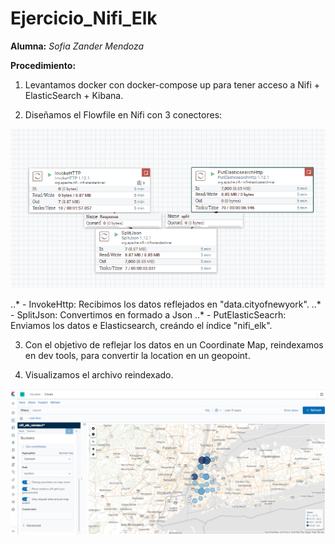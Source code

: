 # Ejercicio_Nifi_Elk

 __Alumna:__ *Sofia Zander Mendoza*

__Procedimiento:__

1. Levantamos docker con docker-compose up para tener acceso a Nifi + ElasticSearch + Kibana.  

2. Diseñamos el Flowfile en Nifi con 3 conectores:

![nfi flowfile](https://github.com/sozanmen/ejercicio_nifi_elk/blob/main/images/1_FlowFile_Nifi.png)

..* - InvokeHttp: Recibimos los datos reflejados en "data.cityofnewyork".
..* - SplitJson: Convertimos en formado a Json
..* - PutElasticSeacrh: Enviamos los datos e Elasticsearch, creándo el índice "nifi_elk". 

3. Con el objetivo de reflejar los datos en un Coordinate Map, reindexamos en dev tools, para convertir la location en un geopoint.

4. Visualizamos el archivo reindexado. 

![mapa](https://github.com/sozanmen/ejercicio_nifi_elk/blob/main/images/8_Kibana_Map.png)
